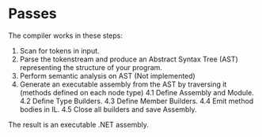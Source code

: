 Passes
==

The compiler works in these steps:

1. Scan for tokens in input.
2. Parse the tokenstream and produce an Abstract Syntax Tree (AST) representing the structure of your program.
3. Perform semantic analysis on AST (Not implemented)
4. Generate an executable assembly from the AST by traversing it (methods defined on each node type)
    4.1 Define Assembly and Module.
    4.2 Define Type Builders.
    4.3 Define Member Builders.
    4.4 Emit method bodies in IL.
    4.5 Close all builders and save Assembly.
    
The result is an executable .NET assembly.